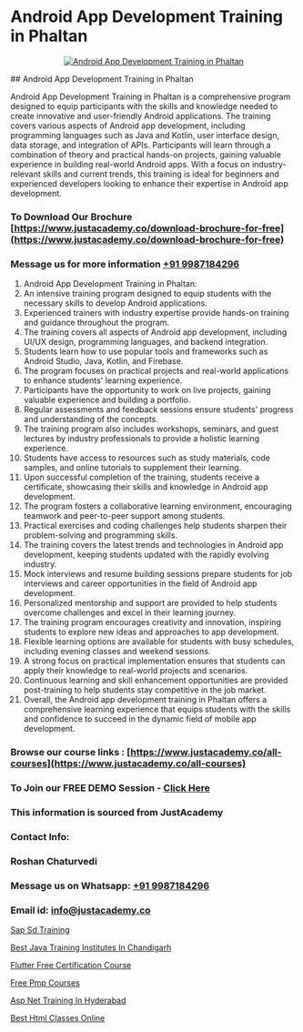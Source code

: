 # Android App Development Training in Phaltan

<p align="center">
  <a href="https://justacademy.co/course-detail/android-app-development">
    <img src="https://justacademy.co/storage2/course_image/1676635923_course_image.webp" alt="Android App Development Training in Phaltan">
  </a>
</p>
## Android App Development Training in Phaltan

Android App Development Training in Phaltan is a comprehensive program designed to equip participants with the skills and knowledge needed to create innovative and user-friendly Android applications. The training covers various aspects of Android app development, including programming languages such as Java and Kotlin, user interface design, data storage, and integration of APIs. Participants will learn through a combination of theory and practical hands-on projects, gaining valuable experience in building real-world Android apps. With a focus on industry-relevant skills and current trends, this training is ideal for beginners and experienced developers looking to enhance their expertise in Android app development.
### To Download Our Brochure [https://www.justacademy.co/download-brochure-for-free](https://www.justacademy.co/download-brochure-for-free)
### Message us for more information [+91 9987184296](https://api.whatsapp.com/send?phone=919987184296)
1) Android App Development Training in Phaltan:
1) An intensive training program designed to equip students with the necessary skills to develop Android applications.
2) Experienced trainers with industry expertise provide hands-on training and guidance throughout the program.
3) The training covers all aspects of Android app development, including UI/UX design, programming languages, and backend integration.
4) Students learn how to use popular tools and frameworks such as Android Studio, Java, Kotlin, and Firebase.
5) The program focuses on practical projects and real-world applications to enhance students' learning experience.
6) Participants have the opportunity to work on live projects, gaining valuable experience and building a portfolio.
7) Regular assessments and feedback sessions ensure students' progress and understanding of the concepts.
8) The training program also includes workshops, seminars, and guest lectures by industry professionals to provide a holistic learning experience.
9) Students have access to resources such as study materials, code samples, and online tutorials to supplement their learning.
10) Upon successful completion of the training, students receive a certificate, showcasing their skills and knowledge in Android app development.
11) The program fosters a collaborative learning environment, encouraging teamwork and peer-to-peer support among students.
12) Practical exercises and coding challenges help students sharpen their problem-solving and programming skills.
13) The training covers the latest trends and technologies in Android app development, keeping students updated with the rapidly evolving industry.
14) Mock interviews and resume building sessions prepare students for job interviews and career opportunities in the field of Android app development.
15) Personalized mentorship and support are provided to help students overcome challenges and excel in their learning journey.
16) The training program encourages creativity and innovation, inspiring students to explore new ideas and approaches to app development.
17) Flexible learning options are available for students with busy schedules, including evening classes and weekend sessions.
18) A strong focus on practical implementation ensures that students can apply their knowledge to real-world projects and scenarios.
19) Continuous learning and skill enhancement opportunities are provided post-training to help students stay competitive in the job market.
20) Overall, the Android app development training in Phaltan offers a comprehensive learning experience that equips students with the skills and confidence to succeed in the dynamic field of mobile app development.

### Browse our course links : [https://www.justacademy.co/all-courses](https://www.justacademy.co/all-courses) 
### To Join our FREE DEMO Session - [Click Here](https://www.justacademy.co/register-for-course-demo)


### This information is sourced from JustAcademy
### Contact Info:
### Roshan Chaturvedi
### Message us on Whatsapp: [+91 9987184296](https://api.whatsapp.com/send?phone=919987184296)
### Email id: [info@justacademy.co](mailto:info@justacademy.co)
                
[Sap Sd Training](https://www.linkedin.com/pulse/sap-sd-training-justacademy-beangaluru-plu2c?trackingId=B9BsPNckO%2BkQzuOC7z2dAw%3D%3D&lipi=urn%3Ali%3Apage%3Ad_flagship3_company_admin%3BBUakVGECTzaHeYDngAD9NQ%3D%3D)

[Best Java Training Institutes In Chandigarh](https://www.linkedin.com/pulse/best-java-training-institutes-chandigarh-justacademy-xwdre?trackingId=8UiChgUNbIy608wp6b1cRg%3D%3D&lipi=urn%3Ali%3Apage%3Ad_flagship3_company_admin%3BxUP8vDI1SK6JTwycAY2syQ%3D%3D)

[Flutter Free Certification Course](https://medium.com/@AkashSingh2052/flutter-free-certification-course-17c1adf6819f)

[Free Pmp Courses](https://medium.com/@justacademytraining/free-pmp-courses-5711596c6dbc)

[Asp Net Training In Hyderabad](https://justacademyin.github.io/justacademy/asp-net-training-in-hyderabad)

[Best Html Classes Online](https://justacademyin.github.io/justacademy/best-html-classes-online)

